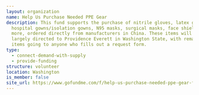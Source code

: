 ```yaml
---
layout: organization
name: Help Us Purchase Needed PPE Gear
description: This fund supports the purchase of nitrile gloves, latex gloves,
  hospital gowns/isolation gowns, N95 masks, surgical masks, face shields, and
  more, ordered directly from manufacturers in China. These items will be
  largely directed to Providence Everett in Washington State, with remaining
  items going to anyone who fills out a request form.
type:
  - connect-demand-with-supply
  - provide-funding
structure: volunteer
location: Washington
is_member: false
site_url: https://www.gofundme.com/f/help-us-purchase-needed-ppe-gear-for-hospitals
---
```

